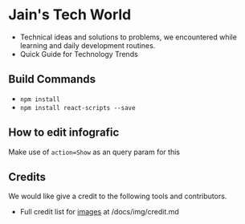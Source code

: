 # Jain's Tech World

- Technical ideas and solutions to problems, we encountered while learning and daily development routines.
- Quick Guide for Technology Trends

## Build Commands

- `npm install`
- `npm install react-scripts --save`

## How to edit infografic

Make use of `action=Show` as an query param for this

## Credits

We would like give a credit to the following tools and contributors.

- Full credit list for [images](/docs/img/credit.md) at /docs/img/credit.md
